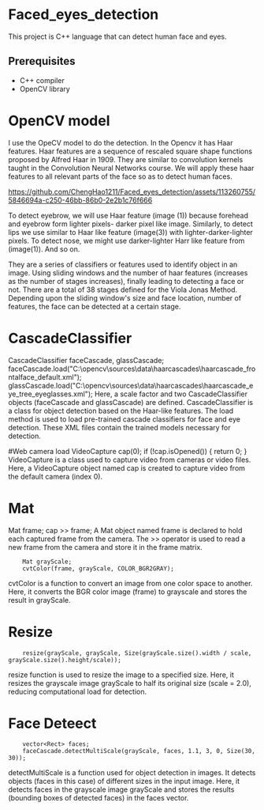 # Faced_eyes_detection
This project is C++ language that can detect human face and eyes.

## Prerequisites
- C++ compiler
- OpenCV library

# OpenCV model
I use the OpeCV model to do the detection. In the Opencv it has Haar features.
Haar features are a sequence of rescaled square shape functions proposed by Alfred Haar in 1909. They are similar to convolution kernels taught in the Convolution Neural Networks course. We will apply these haar features to all relevant parts of the face so as to detect human faces.

https://github.com/ChengHao1211/Faced_eyes_detection/assets/113260755/5846694a-c250-46bb-86b0-2e2b1c76f666

To detect eyebrow, we will use Haar feature (image (1)) because forehead and eyebrow form lighter pixels- darker pixel like image. Similarly, to detect lips we use similar to Haar like feature (image(3)) with lighter-darker-lighter pixels. To detect nose, we might use darker-lighter Harr like feature from (image(1)). And so on.

They are a series of classifiers or features used to identify object in an image. Using sliding windows and the number of haar features (increases as the number of stages increases), finally leading to detecting a face or not. There are a total of 38 stages defined for the Viola Jonas Method. Depending upon the sliding window's size and face location, number of features, the face can be detected at a certain stage.

# CascadeClassifier
CascadeClassifier faceCascade, glassCascade;
    faceCascade.load("C:\\opencv\\sources\\data\\haarcascades\\haarcascade_frontalface_default.xml");
    glassCascade.load("C:\\opencv\\sources\\data\\haarcascades\\haarcascade_eye_tree_eyeglasses.xml");
Here, a scale factor and two CascadeClassifier objects (faceCascade and glassCascade) are defined.
CascadeClassifier is a class for object detection based on the Haar-like features.
The load method is used to load pre-trained cascade classifiers for face and eye detection. These XML files contain the trained models necessary for detection.

#Web camera load
VideoCapture cap(0);
    if (!cap.isOpened()) {
        return 0;
    }
VideoCapture is a class used to capture video from cameras or video files.
Here, a VideoCapture object named cap is created to capture video from the default camera (index 0).

# Mat
 Mat frame;
        cap >> frame;
A Mat object named frame is declared to hold each captured frame from the camera.
The >> operator is used to read a new frame from the camera and store it in the frame matrix.

        Mat grayScale;
        cvtColor(frame, grayScale, COLOR_BGR2GRAY);
cvtColor is a function to convert an image from one color space to another.
Here, it converts the BGR color image (frame) to grayscale and stores the result in grayScale.

# Resize
        resize(grayScale, grayScale, Size(grayScale.size().width / scale, grayScale.size().height/scale));
resize function is used to resize the image to a specified size.
Here, it resizes the grayscale image grayScale to half its original size (scale = 2.0), reducing computational load for detection.

# Face Deteect
        vector<Rect> faces;
        faceCascade.detectMultiScale(grayScale, faces, 1.1, 3, 0, Size(30, 30));
detectMultiScale is a function used for object detection in images. It detects objects (faces in this case) of different sizes in the input image.
Here, it detects faces in the grayscale image grayScale and stores the results (bounding boxes of detected faces) in the faces vector.
